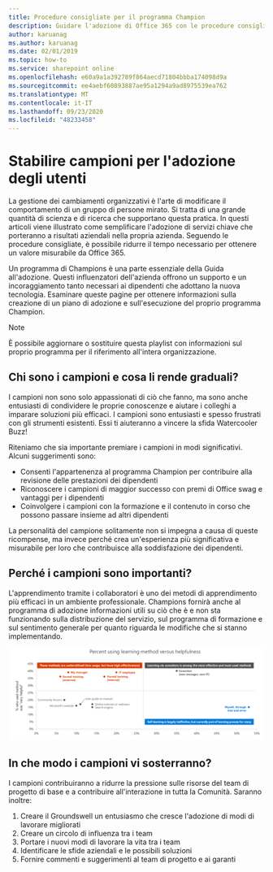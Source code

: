 ```yaml
---
title: Procedure consigliate per il programma Champion
description: Guidare l'adozione di Office 365 con le procedure consigliate del programma Champion
author: karuanag
ms.author: karuanag
ms.date: 02/01/2019
ms.topic: how-to
ms.service: sharepoint online
ms.openlocfilehash: e60a9a1a392789f864aecd71804bbba174098d9a
ms.sourcegitcommit: ee4aebf60893887ae95a1294a9ad8975539ea762
ms.translationtype: MT
ms.contentlocale: it-IT
ms.lasthandoff: 09/23/2020
ms.locfileid: "48233458"
---
```

# <a name="establish-champions-for-user-adoption"></a>Stabilire campioni per l'adozione degli utenti 

La gestione dei cambiamenti organizzativi è l'arte di modificare il comportamento di un gruppo di persone mirato. Si tratta di una grande quantità di scienza e di ricerca che supportano questa pratica. In questi articoli viene illustrato come semplificare l'adozione di servizi chiave che porteranno a risultati aziendali nella propria azienda.  Seguendo le procedure consigliate, è possibile ridurre il tempo necessario per ottenere un valore misurabile da Office 365.  

Un programma di Champions è una parte essenziale della Guida all'adozione. Questi influenzatori dell'azienda offrono un supporto e un incoraggiamento tanto necessari ai dipendenti che adottano la nuova tecnologia. Esaminare queste pagine per ottenere informazioni sulla creazione di un piano di adozione e sull'esecuzione del proprio programma Champion. 

> [!NOTE]
> È possibile aggiornare o sostituire questa playlist con informazioni sul proprio programma per il riferimento all'intera organizzazione.

## <a name="who-are-champions-and-what-makes-them-tick"></a>Chi sono i campioni e cosa li rende graduali?

I campioni non sono solo appassionati di ciò che fanno, ma sono anche entusiasti di condividere le proprie conoscenze e aiutare i colleghi a imparare soluzioni più efficaci. I campioni sono entusiasti e spesso frustrati con gli strumenti esistenti. Essi ti aiuteranno a vincere la sfida Watercooler Buzz!  

Riteniamo che sia importante premiare i campioni in modi significativi. Alcuni suggerimenti sono:

- Consenti l'appartenenza al programma Champion per contribuire alla revisione delle prestazioni dei dipendenti
- Riconoscere i campioni di maggior successo con premi di Office swag e vantaggi per i dipendenti  
- Coinvolgere i campioni con la formazione e il contenuto in corso che possono passare insieme ad altri dipendenti 

La personalità del campione solitamente non si impegna a causa di queste ricompense, ma invece perché crea un'esperienza più significativa e misurabile per loro che contribuisce alla soddisfazione dei dipendenti. 

## <a name="why-are-champions-important"></a>Perché i campioni sono importanti? 

L'apprendimento tramite i collaboratori è uno dei metodi di apprendimento più efficaci in un ambiente professionale. Champions fornirà anche al programma di adozione informazioni utili su ciò che è e non sta funzionando sulla distribuzione del servizio, sul programma di formazione e sul sentimento generale per quanto riguarda le modifiche che si stanno implementando.  

![Percentuale di utilizzo del metodo di apprendimento vs disponibilità](media/champstats.png)

## <a name="how-will-champions-support-you"></a>In che modo i campioni vi sosterranno?

I campioni contribuiranno a ridurre la pressione sulle risorse del team di progetto di base e a contribuire all'interazione in tutta la Comunità. Saranno inoltre:

1. Creare il Groundswell un entusiasmo che cresce l'adozione di modi di lavorare migliorati
1. Creare un circolo di influenza tra i team
1. Portare i nuovi modi di lavorare la vita tra i team
1. Identificare le sfide aziendali e le possibili soluzioni
1. Fornire commenti e suggerimenti al team di progetto e ai garanti
